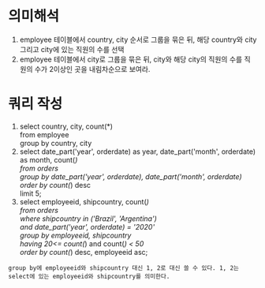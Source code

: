 # 의미해석
1. employee 테이블에서 country, city 순서로 그룹을 묶은 뒤, 해당 country와 city 그리고 city에 있는 직원의 수를 선택
2. employee 테이블에서 city로 그룹을 묶은 뒤, city와 해당 city의 직원의 수를 직원의 수가 2이상인 곳을 내림차순으로 보여라.

# 쿼리 작성
1. select country, city, count(*)    
from employee    
group by country, city    
2. select date_part('year', orderdate) as year, date_part('month', orderdate) as month, count(*)    
from orders    
group by date_part('year', orderdate), date_part('month', orderdate)    
order by count(*) desc    
limit 5;
3. select employeeid, shipcountry, count(*)    
from orders    
where shipcountry in ('Brazil', 'Argentina')    
	  and date_part('year', orderdate) = '2020'    
group by employeeid, shipcountry    
having 20<= count(*) and count(*) < 50    
order by count(*) desc, employeeid asc;

``` group by에 employeeid와 shipcountry 대신 1, 2로 대신 쓸 수 있다. 1, 2는 select에 있는 employeeid와 shipcountry를 의미한다. ```